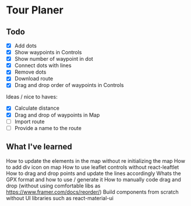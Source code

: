 # Tour Planer


## Todo
- [x] Add dots
- [x] Show waypoints in Controls
- [x] Show number of waypoint in dot
- [x] Connect dots with lines
- [x] Remove dots
- [x] Download route
- [x] Drag and drop order of waypoints in Controls

Ideas / nice to haves:
- [x] Calculate distance
- [x] Drag and drop of waypoints in Map
- [ ] Import route
- [ ] Provide a name to the route

## What I've learned
How to update the elements in the map without re initializing the map
How to add div icon on map
How to use leaflet controls without react-leaftlet
How to drag and drop points and update the lines accordingly
Whats the GPX format and how to use / generate it
How to manually code drag and drop (without using comfortable libs as https://www.framer.com/docs/reorder/)
Build components from scratch without UI libraries such as react-material-ui